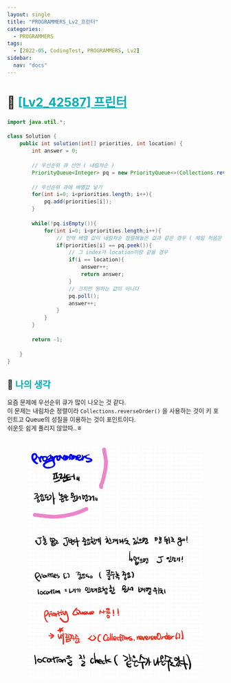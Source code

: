 ```yaml
---
layout: single
title: "PROGRAMMERS_Lv2_프린터"
categories:
  - PROGRAMMERS
tags:
  - [2022-05, CodingTest, PROGRAMMERS, Lv2]
sidebar:
  nav: "docs"
---
```


# 📁 <b><a style="color:#00adb5" href="https://programmers.co.kr/learn/courses/30/lessons/42587" target=_blank>[Lv2_42587] 프린터</a></b>

```java
import java.util.*;

class Solution {
    public int solution(int[] priorities, int location) {
        int answer = 0;

        // 우선순위 큐 선언 ( 내림차순 )
        PriorityQueue<Integer> pq = new PriorityQueue<>(Collections.reverseOrder());

        // 우선순위 큐에 배열값 넣기
        for(int i=0; i<priorities.length; i++){
            pq.add(priorities[i]);
        }

        while(!pq.isEmpty()){
            for(int i=0; i<priorities.length;i++){
                // 만약 베열 값이 내림차순 정렬해놓은 값과 같은 경우 ( 제일 처음은 가장 큰 경우 )
                if(priorities[i] == pq.peek()){
                    // 그 index가 location이랑 같을 경우
                    if(i == location){
                        answer++;
                        return answer;
                    }
                    // 크지만 원하는 값이 아니다 
                    pq.poll();
                    answer++;
                }
            }
        }

        return -1;

    }
}
```

## 🤔 <b><a style="color:#00adb5">나의 생각</a></b>

요즘 문제에 우선순위 큐가 많이 나오는 것 같다.<br>
이 문제는 내림차순 정렬이라 `Collections.reverseOrder()` 을 사용하는 것이 키 포인트고 Queue의 성질을 이용하는 것이 포인트이다.<br>
쉬운듯 쉽게 풀리지 않았따..ㅎ

<br>
<center>
    <img width="80%" src="./../../images/42587.jpg">
</center>
